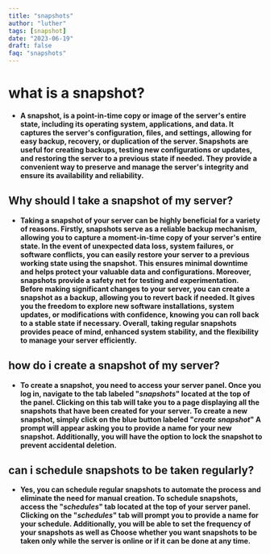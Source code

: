 ```yaml
---
title: "snapshots"
author: "luther"
tags: [snapshot]
date: "2023-06-19"
draft: false
faq: "snapshots"
---
```

# what is a snapshot?
* **A snapshot, is a point-in-time copy or image of the server's entire state, including its operating system, applications, and data. It captures the server's configuration, files, and settings, allowing for easy backup, recovery, or duplication of the server. Snapshots are useful for creating backups, testing new configurations or updates, and restoring the server to a previous state if needed. They provide a convenient way to preserve and manage the server's integrity and ensure its availability and reliability.**
## Why should I take a snapshot of my server?

* **Taking a snapshot of your server can be highly beneficial for a variety of reasons. Firstly, snapshots serve as a reliable backup mechanism, allowing you to capture a moment-in-time copy of your server's entire state. In the event of unexpected data loss, system failures, or software conflicts, you can easily restore your server to a previous working state using the snapshot. This ensures minimal downtime and helps protect your valuable data and configurations. Moreover, snapshots provide a safety net for testing and experimentation. Before making significant changes to your server, you can create a snapshot as a backup, allowing you to revert back if needed. It gives you the freedom to explore new software installations, system updates, or modifications with confidence, knowing you can roll back to a stable state if necessary. Overall, taking regular snapshots provides peace of mind, enhanced system stability, and the flexibility to manage your server efficiently.**

## how do i create a snapshot of my server?
* **To create a snapshot, you need to access your server panel. Once you log in, navigate to the tab labeled "_snapshots_" located at the top of the panel. Clicking on this tab will take you to a page displaying all the snapshots that have been created for your server. To create a new snapshot, simply click on the blue button labeled "_create snapshot_" 
 A prompt will appear asking you to provide a name for your new snapshot. Additionally, you will have the option to lock the snapshot to prevent accidental deletion.**
## can i schedule snapshots to be taken regularly?
* **Yes, you can schedule regular snapshots to automate the process and eliminate the need for manual creation. To schedule snapshots, access the "_schedules_" tab located at the top of your server panel. Clicking on the "_schedules_" tab will prompt you to provide a name for your schedule. Additionally, you will be able to set the frequency of your snapshots as well as Choose whether you want snapshots to be taken only while the server is online or if it can be done at any time.**



